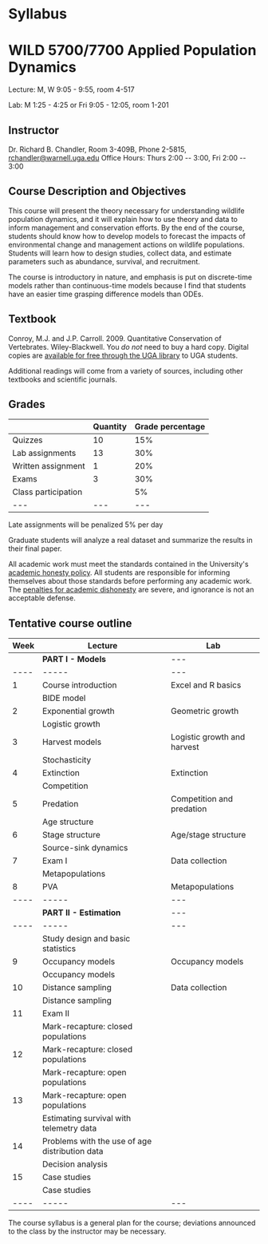 # Syllabus
# WILD 5700/7700 Applied Population Dynamics

Lecture: M, W 9:05 - 9:55, room 4-517

Lab: M 1:25 - 4:25 or Fri 9:05 - 12:05, room 1-201


## Instructor
Dr. Richard B. Chandler, Room 3-409B, Phone 2-5815, [rchandler@warnell.uga.edu](mailto:rchandler@warnell.uga.edu)
Office Hours: Thurs 2:00 -- 3:00, Fri 2:00 -- 3:00


## Course Description and Objectives
This course will present the theory necessary for understanding wildlife population dynamics, and it will explain how to use theory and data to inform management and conservation efforts. By the end of the course, students should know how to develop models to forecast the impacts of environmental change and management actions on wildlife populations. Students will learn how to design studies, collect data, and estimate parameters such as abundance, survival, and recruitment. 

The course is introductory in nature, and emphasis is put on discrete-time models rather than continuous-time models because I find that students have an easier time grasping difference models than ODEs. 

## Textbook
Conroy, M.J. and J.P. Carroll. 2009. Quantitative Conservation of Vertebrates. Wiley-Blackwell. You _do not_ need to buy a hard
copy. Digital copies are [available for free through the UGA library](http://preproxy.galib.uga.edu/login?url=http://onlinelibrary.wiley.com/book/10.1002/9781444303155) to UGA students.

Additional readings will come from a variety of sources, including other textbooks and scientific journals.

## Grades

|                              | Quantity | Grade percentage  |
| ----                         | ----     | ----              |
|    Quizzes                   | 10       | 15%              |
|    Lab assignments           | 13       | 30%              |
|    Written assignment        | 1        | 20%              |
|    Exams                     | 3        | 30%              |
|    Class participation       |          | 5%               |
| --- | --- | --- |

Late assignments will be penalized 5% per day

Graduate students will analyze a real dataset and summarize the results in their final paper. 

All academic work must meet the standards contained in the University's [academic honesty policy](https://honesty.uga.edu/).  All students are responsible for informing themselves about those standards before performing any academic work.  The [penalties for academic dishonesty](https://honesty.uga.edu/Academic-Honesty-Policy/Consequences_for_Honesty_Violations/) are severe, and ignorance is not an acceptable defense.





## Tentative course outline


| Week | Lecture              | Lab | 
| ---- | -----                | --- |
|      | **PART I - Models**  | --- |
| ---- | -----                | --- |
| 1    | Course introduction  | Excel and R basics | 
|      | BIDE model           |                    | 
| 2    | Exponential growth   | Geometric growth   | 
|      | Logistic growth      |                    |
| 3    | Harvest models       | Logistic growth and harvest |
|      | Stochasticity        |                             |
| 4    | Extinction           | Extinction                  |
|      | Competition          |                             |
| 5    | Predation            | Competition and predation   |
|      | Age structure        |                             |
| 6    | Stage structure      | Age/stage structure         |
|      | Source-sink dynamics |                             | 
| 7    | Exam I               | Data collection             |
|      | Metapopulations      |                             |
| 8    | PVA                  | Metapopulations             |
| ---- | -----                | --- |
|      | **PART II - Estimation** | --- |
| ---- | -----                | --- |
|      | Study design and basic statistics                  | 
| 9    | Occupancy models  | Occupancy models |
|      | Occupancy models  |                  | 
| 10   | Distance sampling | Data collection  | 
|      | Distance sampling |                  |
| 11   | Exam II           |                  | 
|      | Mark-recapture: closed populations | |
| 12   | Mark-recapture: closed populations | |
|      | Mark-recapture: open populations | |
| 13   | Mark-recapture: open populations | |
|      | Estimating survival with telemetry data | |
| 14   | Problems with the use of age distribution data | |
|      | Decision analysis                     | |
| 15   | Case studies                          | |
|      | Case studies                          | |
| ---- | -----   | --- |

The course syllabus is a general plan for the course; deviations announced to the class by the instructor may be necessary. 


